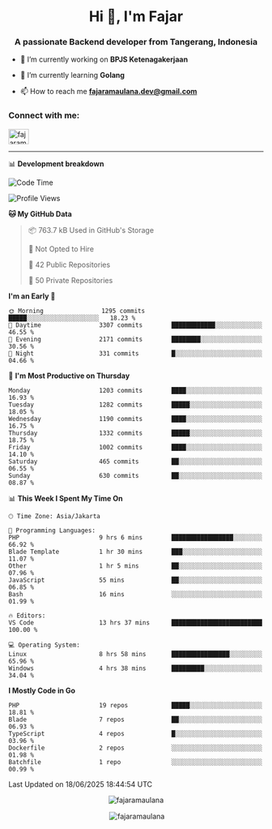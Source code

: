 <h1 align="center">Hi 👋, I'm Fajar</h1>
<h3 align="center">A passionate Backend developer from Tangerang, Indonesia</h3>

<!-- <p align="left"> <img src="https://komarev.com/ghpvc/?username=fajaramaulana&label=Profile%20views&color=0e75b6&style=flat" alt="fajaramaulana" /> </p> -->

- 🔭 I’m currently working on **BPJS Ketenagakerjaan**

- 🌱 I’m currently learning **Golang**

- 📫 How to reach me **fajaramaulana.dev@gmail.com**

<h3 align="left">Connect with me:</h3>
<p align="left">
<a href="https://linkedin.com/in/fajar-agus-maulana-73533a180/" target="blank"><img align="center" src="https://raw.githubusercontent.com/rahuldkjain/github-profile-readme-generator/master/src/images/icons/Social/linked-in-alt.svg" alt="fajaramaulana" height="30" width="40" /></a>
</p>

-------

📊 **Development breakdown**
<!--START_SECTION:waka-->
![Code Time](http://img.shields.io/badge/Code%20Time-3%2C076%20hrs%2057%20mins-blue)

![Profile Views](http://img.shields.io/badge/Profile%20Views-0-blue)

**🐱 My GitHub Data** 

> 📦 763.7 kB Used in GitHub's Storage 
 > 
> 🚫 Not Opted to Hire
 > 
> 📜 42 Public Repositories 
 > 
> 🔑 50 Private Repositories 
 > 
**I'm an Early 🐤** 

```text
🌞 Morning                1295 commits        █████░░░░░░░░░░░░░░░░░░░░   18.23 % 
🌆 Daytime                3307 commits        ████████████░░░░░░░░░░░░░   46.55 % 
🌃 Evening                2171 commits        ████████░░░░░░░░░░░░░░░░░   30.56 % 
🌙 Night                  331 commits         █░░░░░░░░░░░░░░░░░░░░░░░░   04.66 % 
```
📅 **I'm Most Productive on Thursday** 

```text
Monday                   1203 commits        ████░░░░░░░░░░░░░░░░░░░░░   16.93 % 
Tuesday                  1282 commits        █████░░░░░░░░░░░░░░░░░░░░   18.05 % 
Wednesday                1190 commits        ████░░░░░░░░░░░░░░░░░░░░░   16.75 % 
Thursday                 1332 commits        █████░░░░░░░░░░░░░░░░░░░░   18.75 % 
Friday                   1002 commits        ████░░░░░░░░░░░░░░░░░░░░░   14.10 % 
Saturday                 465 commits         ██░░░░░░░░░░░░░░░░░░░░░░░   06.55 % 
Sunday                   630 commits         ██░░░░░░░░░░░░░░░░░░░░░░░   08.87 % 
```


📊 **This Week I Spent My Time On** 

```text
🕑︎ Time Zone: Asia/Jakarta

💬 Programming Languages: 
PHP                      9 hrs 6 mins        █████████████████░░░░░░░░   66.92 % 
Blade Template           1 hr 30 mins        ███░░░░░░░░░░░░░░░░░░░░░░   11.07 % 
Other                    1 hr 5 mins         ██░░░░░░░░░░░░░░░░░░░░░░░   07.96 % 
JavaScript               55 mins             ██░░░░░░░░░░░░░░░░░░░░░░░   06.85 % 
Bash                     16 mins             ░░░░░░░░░░░░░░░░░░░░░░░░░   01.99 % 

🔥 Editors: 
VS Code                  13 hrs 37 mins      █████████████████████████   100.00 % 

💻 Operating System: 
Linux                    8 hrs 58 mins       ████████████████░░░░░░░░░   65.96 % 
Windows                  4 hrs 38 mins       █████████░░░░░░░░░░░░░░░░   34.04 % 
```

**I Mostly Code in Go** 

```text
PHP                      19 repos            █████░░░░░░░░░░░░░░░░░░░░   18.81 % 
Blade                    7 repos             ██░░░░░░░░░░░░░░░░░░░░░░░   06.93 % 
TypeScript               4 repos             █░░░░░░░░░░░░░░░░░░░░░░░░   03.96 % 
Dockerfile               2 repos             ░░░░░░░░░░░░░░░░░░░░░░░░░   01.98 % 
Batchfile                1 repo              ░░░░░░░░░░░░░░░░░░░░░░░░░   00.99 % 
```




 Last Updated on 18/06/2025 18:44:54 UTC
<!--END_SECTION:waka-->
<p align="center"><img align="center" src="https://github-readme-stats.vercel.app/api/top-langs?username=fajaramaulana&show_icons=true&locale=en&layout=compact" alt="fajaramaulana" /></p>

<p align="center">&nbsp;<img align="center" src="https://github-readme-stats.vercel.app/api?username=fajaramaulana&show_icons=true&locale=en" alt="fajaramaulana" /></p>
